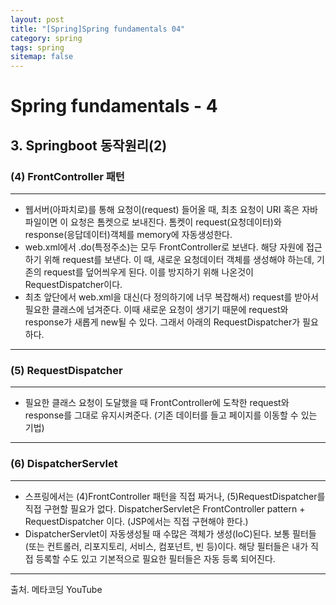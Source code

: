 ```yaml
---
layout: post
title: "[Spring]Spring fundamentals 04"
category: spring
tags: spring
sitemap: false
---
```

# Spring fundamentals - 4

## 3. Springboot 동작원리(2)

### (4) FrontController 패턴

---

- 웹서버(아파치로)를 통해 요청이(request) 들어올 때, 최초 요청이 URI 혹은 자바파일이면 이 요청은 톰켓으로 보내진다. 톰켓이 request(요청데이터)와 response(응답데이터)객체를 memory에 자동생성한다.
- web.xml에서 .do(특정주소)는 모두 FrontController로 보낸다. 해당 자원에 접근하기 위해 request를 보낸다. 이 때, 새로운 요청데이터 객체를 생성해야 하는데, 기존의 request를 덮어씌우게 된다. 이를 방지하기 위해 나온것이 RequestDispatcher이다.
- 최초 앞단에서 web.xml을 대신(다 정의하기에 너무 복잡해서) request를 받아서 필요한 클래스에 넘겨준다. 이때 새로운 요청이 생기기 때문에 request와 response가 새롭게 new될 수 있다. 그래서 아래의 RequestDispatcher가 필요하다.

---

### (5) RequestDispatcher

---

- 필요한 클래스 요청이 도달했을 때 FrontController에 도착한 request와 response를 그대로 유지시켜준다. (기존 데이터를 들고 페이지를 이동할 수 있는 기법)

---

### (6) DispatcherServlet

---

- 스프링에서는 (4)FrontController 패턴을 직접 짜거나, (5)RequestDispatcher를 직접 구현할 필요가 없다. DispatcherServlet은 FrontController pattern + RequestDispatcher 이다. (JSP에서는 직접 구현해야 한다.)
- DispatcherServlet이 자동생성될 때 수많은 객체가 생성(IoC)된다. 보통 필터들(또는 컨트롤러, 리포지토리, 서비스, 컴포넌트, 빈 등)이다. 해당 필터들은 내가 직접 등록할 수도 있고 기본적으로 필요한 필터들은 자동 등록 되어진다.

---

출처. 메타코딩 YouTube